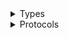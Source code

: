 <details>
<summary>Types</summary>

  - [AcmPcaClient](/aws-sdk-swift/reference/0.x/AWSACMPCA/AcmPcaClient)
  - [AcmPcaClient.AcmPcaClientConfiguration](/aws-sdk-swift/reference/0.x/AWSACMPCA/AcmPcaClient.AcmPcaClientConfiguration)
  - [AcmPcaClientLogHandlerFactory](/aws-sdk-swift/reference/0.x/AWSACMPCA/AcmPcaClientLogHandlerFactory)
  - [AcmPcaClientTypes](/aws-sdk-swift/reference/0.x/AWSACMPCA/AcmPcaClientTypes)

</details>

<details>
<summary>Protocols</summary>

  - [AcmPcaClientProtocol](/aws-sdk-swift/reference/0.x/AWSACMPCA/AcmPcaClientProtocol)

</details>
